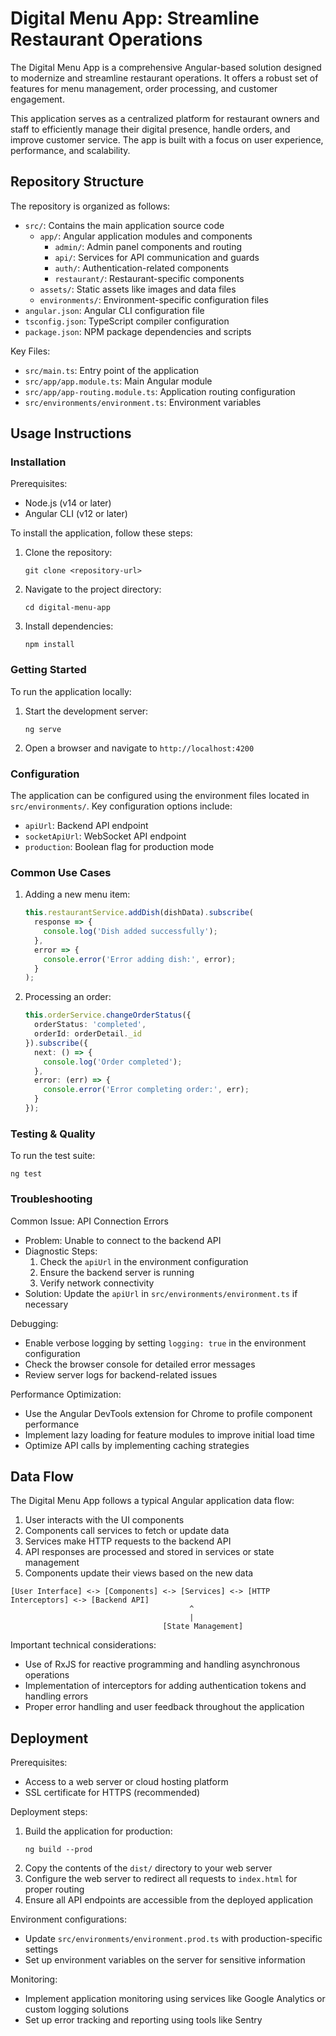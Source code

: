 # Digital Menu App: Streamline Restaurant Operations

The Digital Menu App is a comprehensive Angular-based solution designed to modernize and streamline restaurant operations. It offers a robust set of features for menu management, order processing, and customer engagement.

This application serves as a centralized platform for restaurant owners and staff to efficiently manage their digital presence, handle orders, and improve customer service. The app is built with a focus on user experience, performance, and scalability.

## Repository Structure

The repository is organized as follows:

- `src/`: Contains the main application source code
  - `app/`: Angular application modules and components
    - `admin/`: Admin panel components and routing
    - `api/`: Services for API communication and guards
    - `auth/`: Authentication-related components
    - `restaurant/`: Restaurant-specific components
  - `assets/`: Static assets like images and data files
  - `environments/`: Environment-specific configuration files
- `angular.json`: Angular CLI configuration file
- `tsconfig.json`: TypeScript compiler configuration
- `package.json`: NPM package dependencies and scripts

Key Files:
- `src/main.ts`: Entry point of the application
- `src/app/app.module.ts`: Main Angular module
- `src/app/app-routing.module.ts`: Application routing configuration
- `src/environments/environment.ts`: Environment variables

## Usage Instructions

### Installation

Prerequisites:
- Node.js (v14 or later)
- Angular CLI (v12 or later)

To install the application, follow these steps:

1. Clone the repository:
   ```
   git clone <repository-url>
   ```
2. Navigate to the project directory:
   ```
   cd digital-menu-app
   ```
3. Install dependencies:
   ```
   npm install
   ```

### Getting Started

To run the application locally:

1. Start the development server:
   ```
   ng serve
   ```
2. Open a browser and navigate to `http://localhost:4200`

### Configuration

The application can be configured using the environment files located in `src/environments/`. Key configuration options include:

- `apiUrl`: Backend API endpoint
- `socketApiUrl`: WebSocket API endpoint
- `production`: Boolean flag for production mode

### Common Use Cases

1. Adding a new menu item:
   ```typescript
   this.restaurantService.addDish(dishData).subscribe(
     response => {
       console.log('Dish added successfully');
     },
     error => {
       console.error('Error adding dish:', error);
     }
   );
   ```

2. Processing an order:
   ```typescript
   this.orderService.changeOrderStatus({
     orderStatus: 'completed',
     orderId: orderDetail._id
   }).subscribe({
     next: () => {
       console.log('Order completed');
     },
     error: (err) => {
       console.error('Error completing order:', err);
     }
   });
   ```

### Testing & Quality

To run the test suite:

```
ng test
```

### Troubleshooting

Common Issue: API Connection Errors
- Problem: Unable to connect to the backend API
- Diagnostic Steps:
  1. Check the `apiUrl` in the environment configuration
  2. Ensure the backend server is running
  3. Verify network connectivity
- Solution: Update the `apiUrl` in `src/environments/environment.ts` if necessary

Debugging:
- Enable verbose logging by setting `logging: true` in the environment configuration
- Check the browser console for detailed error messages
- Review server logs for backend-related issues

Performance Optimization:
- Use the Angular DevTools extension for Chrome to profile component performance
- Implement lazy loading for feature modules to improve initial load time
- Optimize API calls by implementing caching strategies

## Data Flow

The Digital Menu App follows a typical Angular application data flow:

1. User interacts with the UI components
2. Components call services to fetch or update data
3. Services make HTTP requests to the backend API
4. API responses are processed and stored in services or state management
5. Components update their views based on the new data

```
[User Interface] <-> [Components] <-> [Services] <-> [HTTP Interceptors] <-> [Backend API]
                                        ^
                                        |
                                  [State Management]
```

Important technical considerations:
- Use of RxJS for reactive programming and handling asynchronous operations
- Implementation of interceptors for adding authentication tokens and handling errors
- Proper error handling and user feedback throughout the application

## Deployment

Prerequisites:
- Access to a web server or cloud hosting platform
- SSL certificate for HTTPS (recommended)

Deployment steps:
1. Build the application for production:
   ```
   ng build --prod
   ```
2. Copy the contents of the `dist/` directory to your web server
3. Configure the web server to redirect all requests to `index.html` for proper routing
4. Ensure all API endpoints are accessible from the deployed application

Environment configurations:
- Update `src/environments/environment.prod.ts` with production-specific settings
- Set up environment variables on the server for sensitive information

Monitoring:
- Implement application monitoring using services like Google Analytics or custom logging solutions
- Set up error tracking and reporting using tools like Sentry